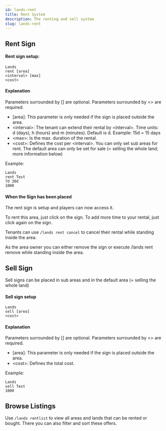 ```yaml
---
id: lands-rent
title: Rent System
description: The renting and sell system
slug: lands-rent
---
```


## Rent Sign
#### Rent sign setup:
```
Lands
rent [area]
<interval> [max]
<cost>
```
#### Explanation
Parameters surrounded by [] are optional. Parameters surrounded by \<> are required.

- [area]: This parameter is only needed if the sign is placed outside the area.
- \<interval>: The tenant can extend their rental by \<interval>. Time units: d (days), h (hours) and m (minutes). Default is d. Example: 15d = 15 days
- \<max>: Is the max. duration of the rental.
- \<cost>: Defines the cost per \<interval>.
You can only set sub areas for rent. The default area can only be set for sale (= selling the whole land; more information below)

Example:
```
Lands
rent Test
7d 30d
1000
```
#### When the Sign has been placed
The rent sign is setup and players can now access it.

To rent this area, just click on the sign.
To add more time to your rental, just click again on the sign.

Tenants can use `/lands rent cancel` to cancel their rental while standing inside the area.

As the area owner you can either remove the sign or execute /lands rent remove while standing inside the area.

## Sell Sign
Sell signs can be placed in sub areas and in the default area (= selling the whole land)
#### Sell sign setup
```
Lands
sell [area]
<cost>
```
#### Explanation
Parameters surrounded by [] are optional. Parameters surrounded by \<> are required.

- [area]: This parameter is only needed if the sign is placed outside the area.
- \<cost>: Defines the total cost.

Example:
```
Lands
sell Test
1000
```
## Browse Listings
Use `/lands rentlist` to view all areas and lands that can be rented or bought. There you can also filter and sort these offers.
